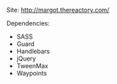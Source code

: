Site: http://margot.thereactory.com/

Dependencies:
- SASS
- Guard
- Handlebars
- jQuery
- TweenMax
- Waypoints